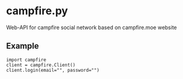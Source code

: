# campfire.py
Web-API for campfire social network based on campfire.moe website

## Example
```python3
import campfire
client = campfire.Client()
client.login(email="", password="")
```
